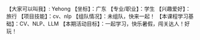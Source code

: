 【大家可以叫我】: Yehong
【坐标】：广东
【专业/职业】：学生
【兴趣爱好】： 旅行
【项目技能】：cv、nlp
【组队情况】：未组队，快来一起！
【本课程学习基础】：CV、NLP、LLM
【本期活动目标】：一起学习，快乐暑假，闯关达人！好玩！